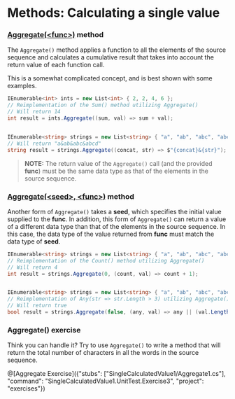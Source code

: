 [//]: # (GENERATED FILE -- DO NOT EDIT)
# Methods: Calculating a single value

### [Aggregate(&lt;func&gt;)](https://msdn.microsoft.com/en-us/library/bb548651%28v=vs.110%29.aspx) method
The `Aggregate()` method applies a function to all the elements of the source sequence and calculates a cumulative result that takes into account the return value of each function call.

This is a somewhat complicated concept, and is best shown with some examples.

```csharp
IEnumerable<int> ints = new List<int> { 2, 2, 4, 6 };
// Reimplementation of the Sum() method utilizing Aggregate()
// Will return 14
int result = ints.Aggregate((sum, val) => sum + val);


IEnumerable<string> strings = new List<string> { "a", "ab", "abc", "abcd" };
// Will return "a&ab&abc&abcd"
string result = strings.Aggregate((concat, str) => $"{concat}&{str}");
```

> **NOTE:** The return value of the `Aggregate()` call (and the provided **func**) must be the same data type as that of the elements in the source sequence.

### [Aggregate(&lt;seed&gt;, &lt;func&gt;)](https://msdn.microsoft.com/en-us/library/bb549218%28v=vs.110%29.aspx) method
Another form of `Aggregate()` takes a **seed**, which specifies the initial value supplied to the **func**. In addition, this form of `Aggregate()` can return a value of a different data type than that of the elements in the source sequence. In this case, the data type of the value returned from **func** must match the data type of **seed**.

```csharp
IEnumerable<string> strings = new List<string> { "a", "ab", "abc", "abcd" };
// Reimplementation of the Count() method utilizing Aggregate()
// Will return 4
int result = strings.Aggregate(0, (count, val) => count + 1);


IEnumerable<string> strings = new List<string> { "a", "ab", "abc", "abcd" };
// Reimplementation of Any(str => str.Length > 3) utilizing Aggregate()
// Will return true
bool result = strings.Aggregate(false, (any, val) => any || (val.Length > 3));
```

### Aggregate() exercise
Think you can handle it? Try to use `Aggregate()` to write a method that will return the total number of characters in all the words in the source sequence.

@[Aggregate Exercise]({"stubs": ["SingleCalculatedValue1/Aggregate1.cs"], "command": "SingleCalculatedValue1.UnitTest.Exercise3", "project": "exercises"})
